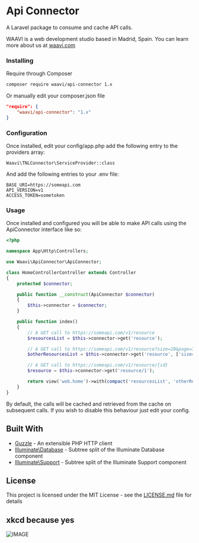 # Api Connector

A Laravel package to consume and cache API calls.

WAAVI is a web development studio based in Madrid, Spain. You can learn more about us at [waavi.com](http://waavi.com)

### Installing

Require through Composer

```bash
composer require waavi/api-connector 1.x
```

Or manually edit your composer.json file

```json
"require": {
    "waavi/api-connector": "1.x"
}
```

### Configuration

Once installed, edit your config/app.php add the following entry to the providers array:

```
Waavi\TNLConnector\ServiceProvider::class
```

And add the following entries to your .env file:

```
BASE_URI=https://someapi.com
API_VERSION=v1
ACCESS_TOKEN=sometoken
```

### Usage

Once installed and configured you will be able to make API calls using the ApiConnector interface like so:

```php
<?php

namespace App\Http\Controllers;

use Waavi\ApiConnector\ApiConnector;

class HomeControllerController extends Controller
{
    protected $connector;

    public function __construct(ApiConnector $connector)
    {
        $this->connector = $connector;
    }

    public function index()
    {
        // A GET call to https://someapi.com/v1/resource
        $resourcesList = $this->connector->get('resource');

        // A GET call to https://someapi.com/v1/resource?size=20&page=3
        $otherResourcesList = $this->connector->get('resource', ['size=20', 'page=3']);

        // A GET call to https://someapi.com/v1/resource/{id}
        $resource = $this->connector->get('resource/1');

        return view('web.home')->with(compact('resourcesList', 'otherResourcesList', 'resource'));
    }
}
```

By default, the calls will be cached and retrieved from the cache on subsequent calls. If you wish to disable this behaviour just edit your config.

## Built With

* [Guzzle](https://github.com/guzzle/guzzle) - An extensible PHP HTTP client
* [Illuminate\Database](https://github.com/illuminate/database) - Subtree split of the Illuminate Database component
* [Illuminate\Support](https://github.com/illuminate/support) - Subtree split of the Illuminate Support component

## License

This project is licensed under the MIT License - see the [LICENSE.md](LICENSE.md) file for details

## xkcd because yes
![IMAGE](https://imgs.xkcd.com/comics/api.png )
